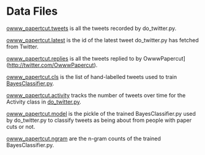 Data Files
==========

[owww_papertcut.tweets](https://raw.github.com/peterwilliams97/twitter_bot/master/data/owww_papertcut.tweets) 
is all the tweets recorded by do_twitter.py.

[owww_papertcut.latest](https://github.com/peterwilliams97/twitter_bot/blob/master/data/owww_papertcut.latest)
is the id of the latest tweet do_twitter.py has fetched from Twitter.

[owww_papertcut.replies](https://github.com/peterwilliams97/twitter_bot/blob/master/data/owww_papertcut.replies)
is all the tweets replied to by OwwwPapercut](http://twitter.com/OwwwPapercut). 

[owww_papertcut.cls](https://github.com/peterwilliams97/twitter_bot/blob/master/data/owww_papertcut.cls)
is the list of hand-labelled tweets used to train 
[BayesClassifier.py](https://github.com/peterwilliams97/twitter_bot/blob/master/BayesClassifier.py).

[owww_papertcut.activity](https://raw.github.com/peterwilliams97/twitter_bot/master/data/owww_papertcut.activity) 
tracks the number of tweets over time for the Activity class in 
[do_twitter.py](https://github.com/peterwilliams97/twitter_bot/blob/master/do_twitter.py). 

[owww_papertcut.model](https://raw.github.com/peterwilliams97/twitter_bot/master/data/owww_papertcut.model)
is the pickle of the trained BayesClassifier.py used by do_twitter.py to classify tweets as being about
from people with paper cuts or not.

[owww_papertcut.ngram](https://raw.github.com/peterwilliams97/twitter_bot/master/data/owww_papertcut.ngram)
are the n-gram counts of the trained BayesClassifier.py.
